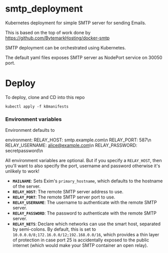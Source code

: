 # smtp_deployment
Kubernetes deployment for simple SMTP server for sending Emails.

This is based on the top of work done by https://github.com/BytemarkHosting/docker-smtp

SMTP deployment can be orchestrated using Kubernetes.

The default yaml files exposes SMTP server as NodePort service on 30050 port.

# Deploy

To deploy, clone and CD into this repo

`kubectl apply -f k8manifests`

### Environment variables

Environment defaults to
    
environment:
  RELAY_HOST: smtp.example.com\n
  RELAY_PORT: 587\n
  RELAY_USERNAME: alice@example.com\n
  RELAY_PASSWORD: secretpassword\n
  
All environment variables are optional. But if you specify a `RELAY_HOST`, then
you'll want to also specify the port, username and password otherwise it's
unlikely to work!

* **`MAILNAME`**: Sets Exim's `primary_hostname`, which defaults to the
  hostname of the server.
* **`RELAY_HOST`**: The remote SMTP server address to use.
* **`RELAY_PORT`**: The remote SMTP server port to use.
* **`RELAY_USERNAME`**: The username to authenticate with the remote SMTP
  server.
* **`RELAY_PASSWORD`**: The password to authenticate with the remote SMTP
  server.
* **`RELAY_NETS`**: Declare which networks can use the smart host, separated by
  semi-colons. By default, this is set to
  `10.0.0.0/8;172.16.0.0/12;192.168.0.0/16`, which provides a thin layer of
  protection in case port 25 is accidentally exposed to the public internet
  (which would make your SMTP container an open relay).
